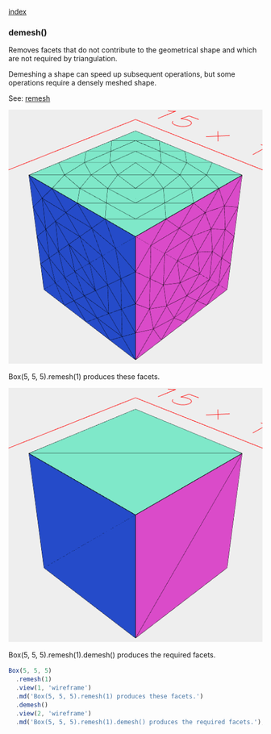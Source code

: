 [index](../../nb/api/index.md)
### demesh()

Removes facets that do not contribute to the geometrical shape and which are not required by triangulation.

Demeshing a shape can speed up subsequent operations, but some operations require a densely meshed shape.

See: [remesh](../../nb/api/remesh.md)

![Image](demesh.md.$2_1.png)

Box(5, 5, 5).remesh(1) produces these facets.

![Image](demesh.md.$2_2.png)

Box(5, 5, 5).remesh(1).demesh() produces the required facets.

```JavaScript
Box(5, 5, 5)
  .remesh(1)
  .view(1, 'wireframe')
  .md('Box(5, 5, 5).remesh(1) produces these facets.')
  .demesh()
  .view(2, 'wireframe')
  .md('Box(5, 5, 5).remesh(1).demesh() produces the required facets.');
```
